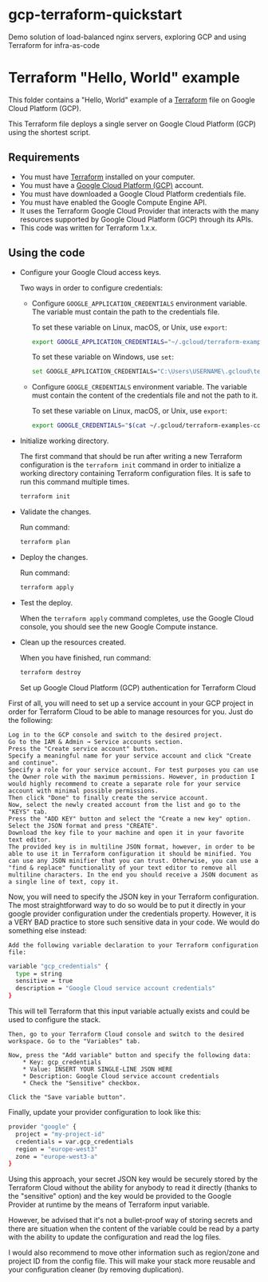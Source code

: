 # gcp-terraform-quickstart
Demo solution of load-balanced nginx servers, exploring GCP and using Terraform for infra-as-code

# Terraform "Hello, World" example

This folder contains a "Hello, World" example of a [Terraform](https://www.terraform.io/) file on Google Cloud Platform (GCP).

This Terraform file deploys a single server on Google Cloud Platform (GCP) using the shortest script.

## Requirements

* You must have [Terraform](https://www.terraform.io/) installed on your computer.
* You must have a [Google Cloud Platform (GCP)](https://cloud.google.com/) account.
* You must have downloaded a Google Cloud Platform credentials file.
* You must have enabled the Google Compute Engine API.
* It uses the Terraform Google Cloud Provider that interacts with the many resources supported by Google Cloud Platform (GCP) through its APIs.
* This code was written for Terraform 1.x.x.

## Using the code

* Configure your Google Cloud access keys.

  Two ways in order to configure credentials:

  * Configure `GOOGLE_APPLICATION_CREDENTIALS` environment variable. The variable must contain the path to the credentials file.

    To set these variable on Linux, macOS, or Unix, use `export`:

    ```bash
    export GOOGLE_APPLICATION_CREDENTIALS="~/.gcloud/terraform-examples-code.json"
    ```

    To set these variable on Windows, use `set`:

    ```bash
    set GOOGLE_APPLICATION_CREDENTIALS="C:\Users\USERNAME\.gcloud\terraform-examples-code.json"
    ```

  * Configure `GOOGLE_CREDENTIALS` environment variable. The variable must contain the content of the credentials file and not the path to it.

    To set these variable on Linux, macOS, or Unix, use `export`:

    ```bash
    export GOOGLE_CREDENTIALS="$(cat ~/.gcloud/terraform-examples-code.json)"
    ```

* Initialize working directory.

  The first command that should be run after writing a new Terraform configuration is the `terraform init` command in order to initialize a working directory containing Terraform configuration files. It is safe to run this command multiple times.

  ```bash
  terraform init
  ```

* Validate the changes.

  Run command:

  ```bash
  terraform plan
  ```

* Deploy the changes.

  Run command:

  ```bash
  terraform apply
  ```

* Test the deploy.

  When the `terraform apply` command completes, use the Google Cloud console, you should see the new Google Compute instance.

* Clean up the resources created.

  When you have finished, run command:

  ```bash
  terraform destroy
  ```


  Set up Google Cloud Platform (GCP) authentication for Terraform Cloud


First of all, you will need to set up a service account in your GCP project in order for Terraform Cloud to be able to manage resources for you. Just do the following:

    Log in to the GCP console and switch to the desired project.
    Go to the IAM & Admin → Service accounts section.
    Press the "Create service account" button.
    Specify a meaningful name for your service account and click "Create and continue".
    Specify a role for your service account. For test purposes you can use the Owner role with the maximum permissions. However, in production I would highly recommend to create a separate role for your service account with minimal possible permissions.
    Then click "Done" to finally create the service account.
    Now, select the newly created account from the list and go to the "KEYS" tab.
    Press the "ADD KEY" button and select the "Create a new key" option.
    Select the JSON format and press "CREATE".
    Download the key file to your machine and open it in your favorite text editor.
    The provided key is in multiline JSON format, however, in order to be able to use it in Terraform configuration it should be minified. You can use any JSON minifier that you can trust. Otherwise, you can use a "find & replace" functionality of your text editor to remove all multiline characters. In the end you should receive a JSON document as a single line of text, copy it.

Now, you will need to specify the JSON key in your Terraform configuration. The most straightforward way to do so would be to put it directly in your google provider configuration under the credentials property. However, it is a VERY BAD practice to store such sensitive data in your code. We would do something else instead:

    Add the following variable declaration to your Terraform configuration file:

```bash
variable "gcp_credentials" {
  type = string
  sensitive = true
  description = "Google Cloud service account credentials"
}
```

This will tell Terraform that this input variable actually exists and could be used to configure the stack.

    Then, go to your Terraform Cloud console and switch to the desired workspace. Go to the "Variables" tab.

    Now, press the "Add variable" button and specify the following data:
        * Key: gcp_credentials
        * Value: INSERT YOUR SINGLE-LINE JSON HERE
        * Description: Google Cloud service account credentials
        * Check the "Sensitive" checkbox.

    Click the "Save variable button".

Finally, update your provider configuration to look like this:

```bash
provider "google" {
  project = "my-project-id"
  credentials = var.gcp_credentials
  region = "europe-west3"
  zone = "europe-west3-a"
}
```

Using this approach, your secret JSON key would be securely stored by the Terraform Cloud without the ability for anybody to read it directly (thanks to the "sensitive" option) and the key would be provided to the Google Provider at runtime by the means of Terraform input variable.

However, be advised that it's not a bullet-proof way of storing secrets and there are situation when the content of the variable could be read by a party with the ability to update the configuration and read the log files.

I would also recommend to move other information such as region/zone and project ID from the config file. This will make your stack more reusable and your configuration cleaner (by removing duplication).
